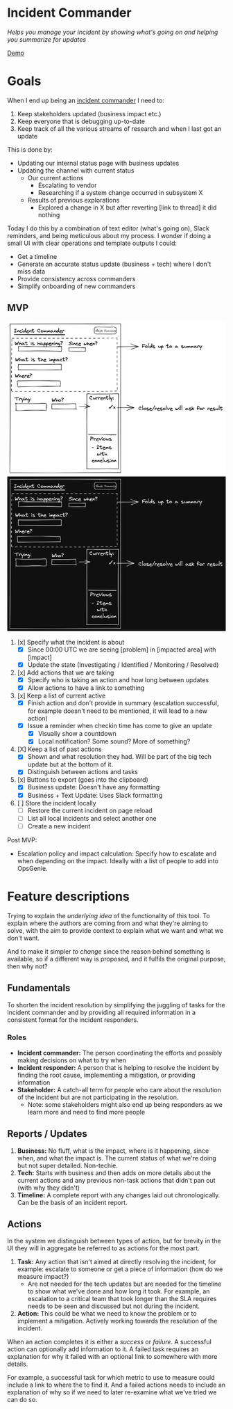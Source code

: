 Incident Commander
==================
_Helps you manage your incident by showing what's going on and helping you
summarize for updates_

[Demo](https://gaqzi.github.io/incident-commander/)

# Goals

When I end up being an [incident commander] I need to:

1. Keep stakeholders updated (business impact etc.)
2. Keep everyone that is debugging up-to-date
3. Keep track of all the various streams of research and when I last got an
   update

This is done by:

- Updating our internal status page with business updates
- Updating the channel with current status
    - Our current actions
        - Escalating to vendor
        - Researching if a system change occurred in subsystem X
    - Results of previous explorations
        - Explored a change in X but after reverting [link to thread] it did
          nothing

Today I do this by a combination of text editor (what's going on), Slack
reminders, and being meticulous about my process. I wonder if doing a small
UI with clear operations and template outputs I could:

- Get a timeline
- Generate an accurate status update (business + tech) where I don't miss data
- Provide consistency across commanders
- Simplify onboarding of new commanders

[incident commander]: https://www.atlassian.com/incident-management/incident-response/incident-commander

## MVP

![Mockup](docs/images/incident-commander-mockup.light.excalidraw.png#gh-light-mode-only)
![Mockup](docs/images/incident-commander-mockup.dark.excalidraw.png#gh-dark-mode-only)

1. [x] Specify what the incident is about
    - [X] Since 00:00 UTC we are seeing [problem] in [impacted area]
      with [impact]
    - [x] Update the state (Investigating / Identified / Monitoring / Resolved)
2. [x] Add actions that we are taking
    - [X] Specify who is taking an action and how long between updates
    - [x] Allow actions to have a link to something
3. [x] Keep a list of current active
    - [x] Finish action and don't provide in summary (escalation successful,
      for example doesn't need to be mentioned, it will lead to a new action)
    - [x] Issue a reminder when checkin time has come to give an update
        - [X] Visually show a countdown
        - [x] Local notification? Some sound? More of something?
4. [X] Keep a list of past actions
    - [x] Shown and what resolution they had. Will be part of the big tech
      update but at the bottom of it.
    - [x] Distinguish between actions and tasks
5. [x] Buttons to export (goes into the clipboard)
    - [x] Business update: Doesn't have any formatting
    - [x] Business + Text Update: Uses Slack formatting
6. [ ] Store the incident locally
    - [ ] Restore the current incident on page reload
    - [ ] List all local incidents and select another one
    - [ ] Create a new incident

Post MVP:

- Escalation policy and impact calculation: Specify how to escalate and
  when depending on the impact. Ideally with a list of people to add into
  OpsGenie.

# Feature descriptions

Trying to explain the _underlying idea_ of the functionality of this tool.
To explain where the authors are coming from and what they're aiming to
solve, with the aim to provide context to explain what we want and what we
don't want.

And to make it simpler _to change_ since the reason behind
something is available, so if a different way is proposed, and it fulfils
the original purpose, then why not?

## Fundamentals

To shorten the incident resolution by simplifying the juggling of tasks for
the incident commander and by providing all required information in a
consistent format for the incident responders.

### Roles

- **Incident commander:** The person coordinating the efforts and possibly
  making decisions on what to try when
- **Incident responder:** A person that is helping to resolve the incident
  by finding the root cause, implementing a mitigation, or providing
  information
- **Stakeholder:** A catch-all term for people who care about the
  resolution of the incident but are not participating in the resolution.
    - Note: some stakeholders might also end up being responders as we learn
      more and need to find more people

## Reports / Updates

1. **Business:** No fluff, what is the impact, where is it happening, since
   when, and what the impact is. The current status of what we're doing but
   not super detailed. Non-techie.
2. **Tech:** Starts with business and then adds on more details about the
   current actions and any previous non-task actions that didn't pan out
   (with why they didn't)
3. **Timeline:** A complete report with any changes laid out
   chronologically. Can be the basis of an incident report.

## Actions

In the system we distinguish between types of action, but for brevity in
the UI they will in aggregate be referred to as actions for the most part.

1. **Task:** Any action that isn't aimed at directly resolving the
   incident, for example: escalate to someone or get a piece of
   information (how do we measure impact?)
    - Are not needed for the tech updates but are needed for the timeline to
      show what we've done and how long it took. For example, an escalation
      to a critical team that took longer than the SLA requires needs to
      be seen and discussed but not during the incident.
2. **Action:** This could be what we need to know the problem or to
   implement a mitigation. Actively working towards the resolution of the
   incident.

When an action completes it is either a _success_ or _failure_. A
successful action can optionally add information to it. A failed task requires
an explanation for why it failed with an optional link to somewhere with more
details.

For example, a successful task for which metric to use to measure could
include a link to where the to find it. And a failed actions needs to include
an explanation of why so if we need to later re-examine what we've tried we can
do so.
